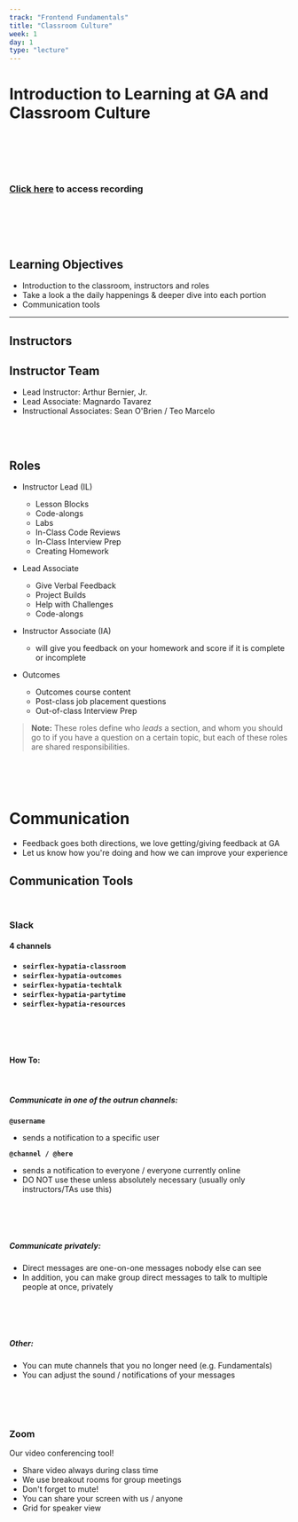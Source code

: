 ```yaml
---
track: "Frontend Fundamentals"
title: "Classroom Culture"
week: 1
day: 1
type: "lecture"
---
```



# Introduction to Learning at GA and Classroom Culture

<br>
<br>
<br>
<br>


### [Click here](https://generalassembly.zoom.us/rec/share/USnaL2o61-bdSWgoeDPQeNekow7l5sKRbb8o3C6oSdwEd3sRtOTb8okf9U9FffMd.uXxkyWEA-_EwRk8b) to access recording

<br>
<br>
<br>
<br>



## Learning Objectives

- Introduction to the classroom, instructors and roles
- Take a look a the daily happenings & deeper dive into each portion
- Communication tools

<hr>

## Instructors

## Instructor Team
* Lead Instructor: Arthur Bernier, Jr.
* Lead Associate: Magnardo Tavarez
* Instructional Associates: Sean O'Brien / Teo Marcelo


<br>
<br>



## Roles

- Instructor Lead (IL)
  - Lesson Blocks
  - Code-alongs
  - Labs
  - In-Class Code Reviews
  - In-Class Interview Prep
  - Creating Homework

- Lead Associate
  - Give Verbal Feedback
  - Project Builds
  - Help with Challenges
  - Code-alongs

- Instructor Associate (IA)
  - will give you feedback on your homework and score if it is complete or incomplete

- Outcomes
  - Outcomes course content
  - Post-class job placement questions
  - Out-of-class Interview Prep

>**Note:** These roles define who *leads* a section, and whom you should go to if you have a question on a certain topic, but each of these roles are shared responsibilities.

<br>
<br>
<br>


# Communication
- Feedback goes both directions, we love getting/giving feedback at GA
- Let us know how you're doing and how we can improve your experience

## Communication Tools

<br>


### Slack

#### 4 channels

- **`seirflex-hypatia-classroom`**
- **`seirflex-hypatia-outcomes`**
- **`seirflex-hypatia-techtalk`**
- **`seirflex-hypatia-partytime`**
- **`seirflex-hypatia-resources`**

<br>
<br>
<br>



#### How To:

<br>



##### Communicate in one of the outrun channels:

**`@username`**
  - sends a notification to a specific user

**`@channel / @here`**
  - sends a notification to everyone / everyone currently online
  - DO NOT use these unless absolutely necessary (usually only instructors/TAs use this)


<br>
<br>
<br>


##### Communicate privately:

- Direct messages are one-on-one messages nobody else can see
- In addition, you can make group direct messages to talk to multiple people at once, privately

<br>
<br>
<br>



##### Other:

- You can mute channels that you no longer need (e.g. Fundamentals)
- You can adjust the sound / notifications of your messages


<br>
<br>
<br>



### Zoom

Our video conferencing tool!

- Share video always during class time
- We use breakout rooms for group meetings
- Don't forget to mute!
- You can share your screen with us / anyone
- Grid for speaker view
